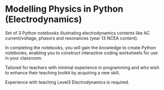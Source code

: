# Modelling Physics in Python (Electrodynamics)
Set of 3 Python notebooks illustrating electrodynamics contents like AC current/voltage, phasors and resonances (year 13 NCEA content).

In completing the notebooks, you will gain the knowledge to create Python notebooks, enabling you to construct interactive coding worksheets for use in your classroom.

Tailored for teachers with minimal experience in programming and who wish to enhance their teaching toolkit by acquiring a new skill.

Experience with teaching Level3 Electrodynamics is required.
